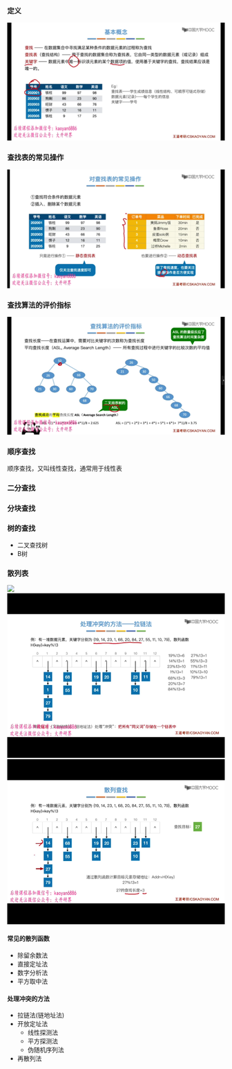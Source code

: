 
### 定义
<img src="./imgs/cz1.jpg">

### 查找表的常见操作
<img src="./imgs/cz2.jpg">

### 查找算法的评价指标
<img src="./imgs/cz3.jpg">


### 顺序查找
顺序查找，又叫线性查找，通常用于线性表

### 二分查找

### 分块查找

### 树的查找
* 二叉查找树
* B树

### 散列表
<img src="./imgs/slb1.jpg">
<img src="./imgs/slb2.jpg">
<img src="./imgs/slb3.jpg">

#### 常见的散列函数
* 除留余数法
* 直接定址法
* 数字分析法
* 平方取中法

#### 处理冲突的方法
* 拉链法(链地址法)
* 开放定址法
  * 线性探测法
  * 平方探测法
  * 伪随机序列法
* 再散列法